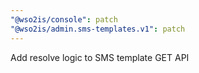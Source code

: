 ```yaml
---
"@wso2is/console": patch
"@wso2is/admin.sms-templates.v1": patch
---
```


Add resolve logic to SMS template GET API

